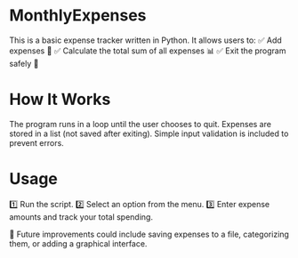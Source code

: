 # MonthlyExpenses

This is a basic expense tracker written in Python. It allows users to:
✅ Add expenses 💸
✅ Calculate the total sum of all expenses 📊
✅ Exit the program safely 🚪

# How It Works
The program runs in a loop until the user chooses to quit.
Expenses are stored in a list (not saved after exiting).
Simple input validation is included to prevent errors.

# Usage
1️⃣ Run the script.
2️⃣ Select an option from the menu.
3️⃣ Enter expense amounts and track your total spending.

📌 Future improvements could include saving expenses to a file, categorizing them, or adding a graphical interface.
